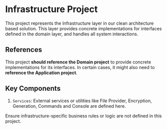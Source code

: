 # Infrastructure Project

This project represents the Infrastructure layer in our clean architecture based solution. This layer provides concrete implementations for interfaces defined in the domain layer, and handles all system interactions.

## References

This project **should reference the Domain project** to provide concrete implementations for its interfaces. In certain cases, it might also need to **reference the Application project**.

## Key Components

1. `Services`: External services or utilities like File Provider, Encryption, Generation, Commands and Console are 
   defined here.

Ensure infrastructure-specific business rules or logic are not defined in this project.